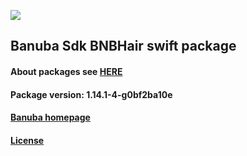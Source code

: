 [![](https://www.banuba.com/hubfs/Banuba_November2018/Images/Banuba%20SDK.png)](https://docs.banuba.com/face-ar-sdk-v1/ios/ios_overview)

## Banuba Sdk BNBHair swift package

#### About packages see [HERE](https://docs.banuba.com/face-ar-sdk-v1/ios/ios_packages)

#### Package version: **1.14.1-4-g0bf2ba10e**

#### **[Banuba homepage](https://banuba.com)**

#### **[License](https://www.banuba.com/terms)**
